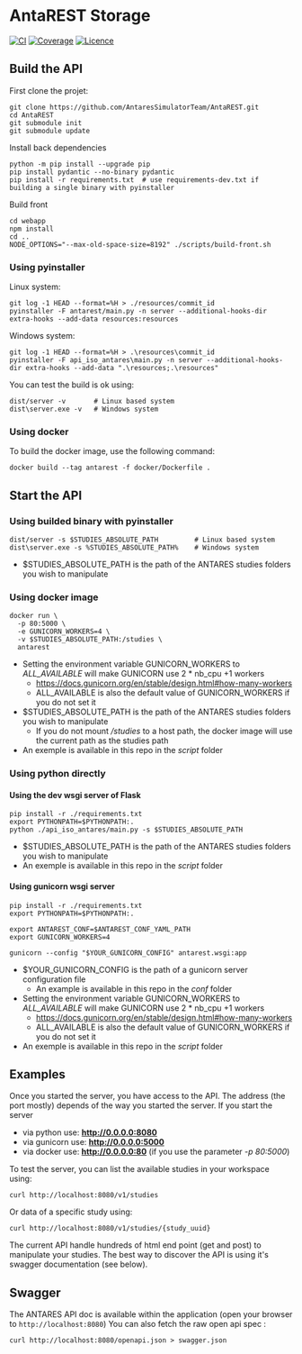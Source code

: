 # AntaREST Storage

[![CI](https://github.com/AntaresSimulatorTeam/AntaREST/workflows/main/badge.svg)](https://github.com/AntaresSimulatorTeam/AntaREST/actions?query=workflow%3Amain)
[![Coverage](https://sonarcloud.io/api/project_badges/measure?project=AntaresSimulatorTeam_api-iso-antares&metric=coverage)](https://sonarcloud.io/dashboard?id=AntaresSimulatorTeam_api-iso-antares)
[![Licence](https://img.shields.io/github/license/AntaresSimulatorTeam/AntaREST)](https://www.apache.org/licenses/LICENSE-2.0)

<!-- ![architecture api antares](./docs/images/archi-api-antares.png) -->

## Build the API

First clone the projet:

```shell script
git clone https://github.com/AntaresSimulatorTeam/AntaREST.git
cd AntaREST
git submodule init
git submodule update
```

Install back dependencies

```shell script
python -m pip install --upgrade pip
pip install pydantic --no-binary pydantic
pip install -r requirements.txt  # use requirements-dev.txt if building a single binary with pyinstaller 
```

Build front

```shell script
cd webapp
npm install
cd ..
NODE_OPTIONS="--max-old-space-size=8192" ./scripts/build-front.sh
```


### Using pyinstaller

Linux system:

```shell script
git log -1 HEAD --format=%H > ./resources/commit_id
pyinstaller -F antarest/main.py -n server --additional-hooks-dir extra-hooks --add-data resources:resources
```

Windows system:

```shell script
git log -1 HEAD --format=%H > .\resources\commit_id
pyinstaller -F api_iso_antares\main.py -n server --additional-hooks-dir extra-hooks --add-data ".\resources;.\resources"
```

You can test the build is ok using:

```shell script
dist/server -v       # Linux based system
dist\server.exe -v   # Windows system
```

### Using docker

To build the docker image, use the following command:

```shell script
docker build --tag antarest -f docker/Dockerfile .
```

## Start the API

### Using builded binary with pyinstaller

```shell script
dist/server -s $STUDIES_ABSOLUTE_PATH         # Linux based system
dist\server.exe -s %STUDIES_ABSOLUTE_PATH%    # Windows system
```

* $STUDIES_ABSOLUTE_PATH is the path of the ANTARES studies folders you wish to manipulate

### Using docker image

```shell script
docker run \
  -p 80:5000 \
  -e GUNICORN_WORKERS=4 \
  -v $STUDIES_ABSOLUTE_PATH:/studies \
  antarest
```

* Setting the environment variable GUNICORN_WORKERS to *ALL_AVAILABLE* will make GUNICORN use 2 * nb_cpu +1 workers
    * https://docs.gunicorn.org/en/stable/design.html#how-many-workers
    * ALL_AVAILABLE is also the default value of GUNICORN_WORKERS if you do not set it
* $STUDIES_ABSOLUTE_PATH is the path of the ANTARES studies folders you wish to manipulate
    * If you do not mount */studies* to a host path, the docker image will use the current path as the studies path
* An exemple is available in this repo in the *script* folder

### Using python directly

#### Using the dev wsgi server of Flask

```shell script
pip install -r ./requirements.txt
export PYTHONPATH=$PYTHONPATH:.
python ./api_iso_antares/main.py -s $STUDIES_ABSOLUTE_PATH
```

* $STUDIES_ABSOLUTE_PATH is the path of the ANTARES studies folders you wish to manipulate
* An exemple is available in this repo in the *script* folder

#### Using gunicorn wsgi server

```shell script
pip install -r ./requirements.txt
export PYTHONPATH=$PYTHONPATH:.

export ANTAREST_CONF=$ANTAREST_CONF_YAML_PATH
export GUNICORN_WORKERS=4

gunicorn --config "$YOUR_GUNICORN_CONFIG" antarest.wsgi:app
```

* $YOUR_GUNICORN_CONFIG is the path of a gunicorn server configuration file
    * An example is available in this repo in the *conf* folder
* Setting the environment variable GUNICORN_WORKERS to *ALL_AVAILABLE* will make GUNICORN use 2 * nb_cpu +1 workers
    * https://docs.gunicorn.org/en/stable/design.html#how-many-workers
    * ALL_AVAILABLE is also the default value of GUNICORN_WORKERS if you do not set it
* An exemple is available in this repo in the *script* folder

## Examples

Once you started the server, you have access to the API.
The address (the port mostly) depends of the way you started the server. If you start the server
* via python use: **http://0.0.0.0:8080**
* via gunicorn use: **http://0.0.0.0:5000**
* via docker use: **http://0.0.0.0:80** (if you use the parameter *-p 80:5000*)

To test the server, you can list the available studies in your workspace using:

```shell script
curl http://localhost:8080/v1/studies
```

Or data of a specific study using:

```shell script
curl http://localhost:8080/v1/studies/{study_uuid}
```

The current API handle hundreds of html end point (get and post) to manipulate your studies.
The best way to discover the API is using it's swagger documentation (see below).

## Swagger

The ANTARES API doc is available within the application (open your browser to `http://localhost:8080`)
You can also fetch the raw open api spec :

```shell script
curl http://localhost:8080/openapi.json > swagger.json
```